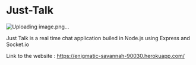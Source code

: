 # Just-Talk

![Uploading image.png…]()


Just Talk is a real time chat application builed in Node.js using Express and Socket.io

Link to the website : https://enigmatic-savannah-90030.herokuapp.com/
